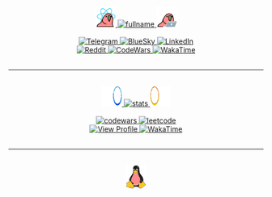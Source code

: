 <div align="center">
    <a href="https://cultofthepartyparrot.com">
      <img src="https://raw.githubusercontent.com/kah3vich/kah3vich/main/assets/gif/reactparrot.gif" width="40px" alt="reactparrot">
    </a>
    <a href="#main">
      <img src="https://svg-readme.vercel.app/readme/svg?type=custom&size=30&weight=500&content=Socials" width="140px" height="30px" alt="fullname">
    </a>
    <a href="https://cultofthepartyparrot.com">
      <img src="https://raw.githubusercontent.com/kah3vich/kah3vich/main/assets/gif/laptopparrot.gif" width="40px" alt="laptopparrot.gif">
    </a>
</div>

<br />

<div align="center">
  <a href="https://t.me/@kah3vich">
    <img src="https://img.shields.io/badge/-Telegram-090909?style=for-the-badge&logo=telegram&logoColor=27A0D9" alt="Telegram">
  </a>
  <a href="https://www.codewars.com/users/kah3vich">
    <img src="https://img.shields.io/badge/-BlueSky-090909?style=for-the-badge&logo=bluesky&logoColor=blue" alt="BlueSky">
  </a>
  <a href="https://www.linkedin.com/in/kah3vich">
    <img src="https://img.shields.io/badge/-linkedin-090909?style=for-the-badge&logo=outline&logoColor=blue" alt="LinkedIn">
  </a>
</div>

<div align="center">
  <a href="https://www.reddit.com/user/k_88888">
    <img src="https://img.shields.io/badge/-Reddit-090909?style=for-the-badge&logo=reddit&logoColor=orange" alt="Reddit">
  </a>
  <a href="https://www.codewars.com/users/kah3vich">
    <img src="https://img.shields.io/badge/-Codewars-090909?style=for-the-badge&logo=codewars&logoColor=red" alt="CodeWars">
  </a>
  <a href="https://wakatime.com/@kah3vich">
    <img src="https://img.shields.io/badge/-wakatime-090909?style=for-the-badge&logo=wakatime&logoColor=white" alt="WakaTime">
  </a>
</div>

<br />
<hr />
<br />

<!---->

<!--
<div align="center">
  <a href="https://cultofthepartyparrot.com">
    <img src="https://raw.githubusercontent.com/kah3vich/kah3vich/main/assets/gif/portalorangeparrot.gif" width="40px" alt="portalorangeparrot">
  </a>
  <a href="#description">
    <img src="https://svg-readme.vercel.app/readme/svg?type=subtitle&content=Description" width="160px" height="33px" alt="description">
  </a>
  <a href="https://cultofthepartyparrot.com">
    <img src="https://raw.githubusercontent.com/kah3vich/kah3vich/main/assets/gif/portalblueparrot.gif" width="40px" alt="portalblueparrot">
  </a>
</div>

<br />

<div align="center">
  <p>...</p>
</div>

<br />
<hr />
<br />
-->

<!---->

<div align="center">
  <a href="https://cultofthepartyparrot.com">
    <img src="https://raw.githubusercontent.com/kah3vich/kah3vich/main/assets/gif/reverseportalblueparrot.gif" width="40px" alt="reverseportalblueparrot">
  </a>
  <a href="#stats">
    <img src="https://svg-readme.vercel.app/readme/svg?type=subtitle&content=Stats" width="80px" height="33px" alt="stats">
  </a>
  <a href="https://cultofthepartyparrot.com">
    <img src="https://raw.githubusercontent.com/kah3vich/kah3vich/main/assets/gif/reverseportalorangeparrot.gif" width="40px" alt="reverseportalorangeparrot">
  </a>
</div>

<br />

<div align="center">
  <a href="https://www.codewars.com/users/kah3vich">
    <img src="https://www.codewars.com/users/kah3vich/badges/large" alt="codewars"/>
  </a>
  <a href="https://leetcode.com/kah3vich">
    <img src="https://leetcard.jacoblin.cool/kah3vich?theme=dark&font=Overpass&ext=contest" alt="leetcode" />
  </a>
</div>

<div align="center">
  <a href="https://github.com/kah3vich">
    <img src="https://komarev.com/ghpvc/?username=kah3vich&color=blue&style=for-the-badge" alt="View Profile" />
  </a>
  <a href="https://wakatime.com/@kah3vich">
    <img src="https://wakatime.com/badge/user/bce86a87-7891-4b44-ab58-a5b64ee23b9b.svg?label=blue&logo=github&style=for-the-badge" alt="WakaTime">
  </a>
</div>

<br />
<hr />
<br />

<!---->

<div align="center">
  <a href="https://cultofthepartyparrot.com">
    <img src="https://raw.githubusercontent.com/kah3vich/kah3vich/main/assets/gif/partytux.gif" width="40px" alt="partytux">
  </a>
</div>
